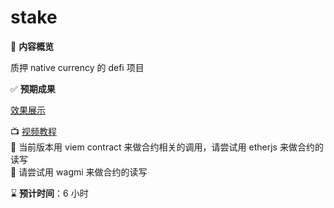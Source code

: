 # stake

📖 ​**内容概览**

质押 native currency 的 defi 项目

✅ ​**预期成果**

[效果展示](https://meta-node-stake-fe.vercel.app/)

📺 [视频教程](https://k22zz.xetlk.com/s/1rt9AP)  
📖 当前版本用 viem contract 来做合约相关的调用，请尝试用 etherjs 来做合约的读写  
📖 请尝试用 wagmi 来做合约的读写

⌛ ​**预计时间**：6 小时
